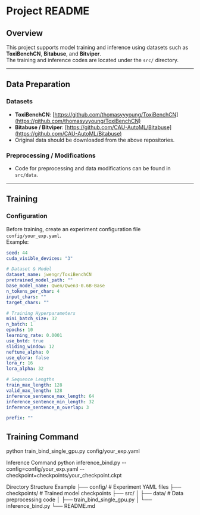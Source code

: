 # Project README

## Overview
This project supports model training and inference using datasets such as **ToxiBenchCN**, **Bitabuse**, and **Bitviper**.  
The training and inference codes are located under the `src/` directory.

---

## Data Preparation

### Datasets
- **ToxiBenchCN**: [https://github.com/thomasyyyoung/ToxiBenchCN](https://github.com/thomasyyyoung/ToxiBenchCN)  
- **Bitabuse / Bitviper**: [https://github.com/CAU-AutoML/Bitabuse](https://github.com/CAU-AutoML/Bitabuse)  
- Original data should be downloaded from the above repositories.

### Preprocessing / Modifications
- Code for preprocessing and data modifications can be found in `src/data`.

---

## Training

### Configuration
Before training, create an experiment configuration file `config/your_exp.yaml`.  
Example:

```yaml
seed: 44
cuda_visible_devices: "3"

# Dataset & Model
dataset_name: jwengr/ToxiBenchCN
pretrained_model_path: ""
base_model_name: Qwen/Qwen3-0.6B-Base
n_tokens_per_char: 4
input_chars: ""
target_chars: ""

# Training Hyperparameters
mini_batch_size: 32
n_batch: 1
epochs: 10
learning_rate: 0.0001
use_bntd: true
sliding_window: 12
neftune_alpha: 0
use_qlora: false
lora_r: 16
lora_alpha: 32

# Sequence Lengths
train_max_length: 128
valid_max_length: 128
inference_sentence_max_length: 64
inference_sentence_min_length: 32
inference_sentence_n_overlap: 3

prefix: ""
```


## Training Command
python train_bind_single_gpu.py config/your_exp.yaml

Inference Command
python inference_bind.py --config=config/your_exp.yaml --checkpoint=checkpoints/your_checkpoint.ckpt

Directory Structure Example
├── config/                # Experiment YAML files
├── checkpoints/           # Trained model checkpoints
├── src/
│   ├── data/              # Data preprocessing code
│   ├── train_bind_single_gpu.py
│   └── inference_bind.py
└── README.md
